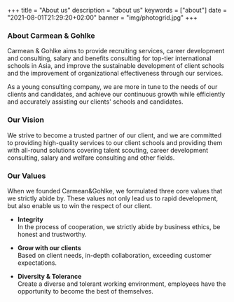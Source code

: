 +++
title = "About us"
description = "about us"
keywords = ["about"]
date = "2021-08-01T21:29:20+02:00"
banner = "img/photogrid.jpg" 
+++

### About Carmean & Gohlke

Carmean & Gohlke aims to provide recruiting services, career development and consulting, salary and benefits consulting for top-tier international schools in Asia, and improve the sustainable development of client schools and the improvement of organizational effectiveness through our services.

As a young consulting company, we are more in tune to the needs of our clients and candidates, and achieve our continuous growth while efficiently and accurately assisting our clients' schools and candidates.


### Our Vision
   
We strive to become a trusted partner of our client, and we are committed to providing high-quality services to our client schools and providing them with all-round solutions covering talent scouting, career development consulting, salary and welfare consulting and other fields.


### Our Values

When we founded Carmean&Gohlke, we formulated three core values that we strictly abide by. These values not only lead us to rapid development, but also enable us to win the respect of our client.

- **Integrity**  
In the process of cooperation, we strictly abide by business ethics, be honest and trustworthy.

- **Grow with our clients**  
Based on client needs, in-depth collaboration, exceeding customer expectations.

- **Diversity & Tolerance**  
Create a diverse and tolerant working environment, employees have the opportunity to become the best of themselves.
